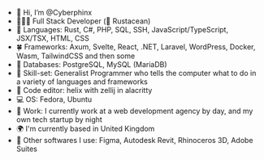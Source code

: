 - 👋 Hi, I’m @Cyberphinx
- 🧛🏽‍♀️ Full Stack Developer (🦀 Rustacean)
- 🌱 Languages: Rust, C#, PHP, SQL, SSH, JavaScript/TypeScript, JSX/TSX, HTML, CSS
- 🍀 Frameworks: Axum, Svelte, React, .NET, Laravel, WordPress, Docker, Wasm, TailwindCSS and then some
- 🌳 Databases: PostgreSQL, MySQL (MariaDB)
- 🔧 Skill-set: Generalist Programmer who tells the computer what to do in a variety of languages and frameworks
- 📑 Code editor: helix with zellij in alacritty
- 💻 OS: Fedora, Ubuntu
- 💼 Work: I currently work at a web development agency by day, and my own tech startup by night
- 🌍 I'm currently based in United Kingdom
- 🔧 Other softwares I use: Figma, Autodesk Revit, Rhinoceros 3D, Adobe Suites

<!---
Cyberphinx/Cyberphinx is a ✨ special ✨ repository because its `README.md` (this file) appears on your GitHub profile.
You can click the Preview link to take a look at your changes.
--->
